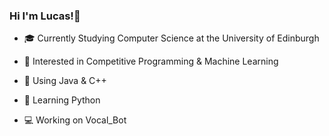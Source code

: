 ### Hi I'm Lucas!👋

- 🎓 Currently Studying Computer Science at the University of Edinburgh

- 👾 Interested in Competitive Programming & Machine Learning

- 📙 Using Java & C++

- 🐍 Learning Python

- 💻 Working on Vocal_Bot


<!--
**wryzxec/wryzxec** is a ✨ _special_ ✨ repository because its `README.md` (this file) appears on your GitHub profile.

Here are some ideas to get you started:

- 🔭 I’m currently working on ...
- 🌱 I’m currently learning ...
- 👯 I’m looking to collaborate on ...
- 🤔 I’m looking for help with ...
- 💬 Ask me about ...
- 📫 How to reach me: ...
- 😄 Pronouns: ...
- ⚡ Fun fact: ...
-->

